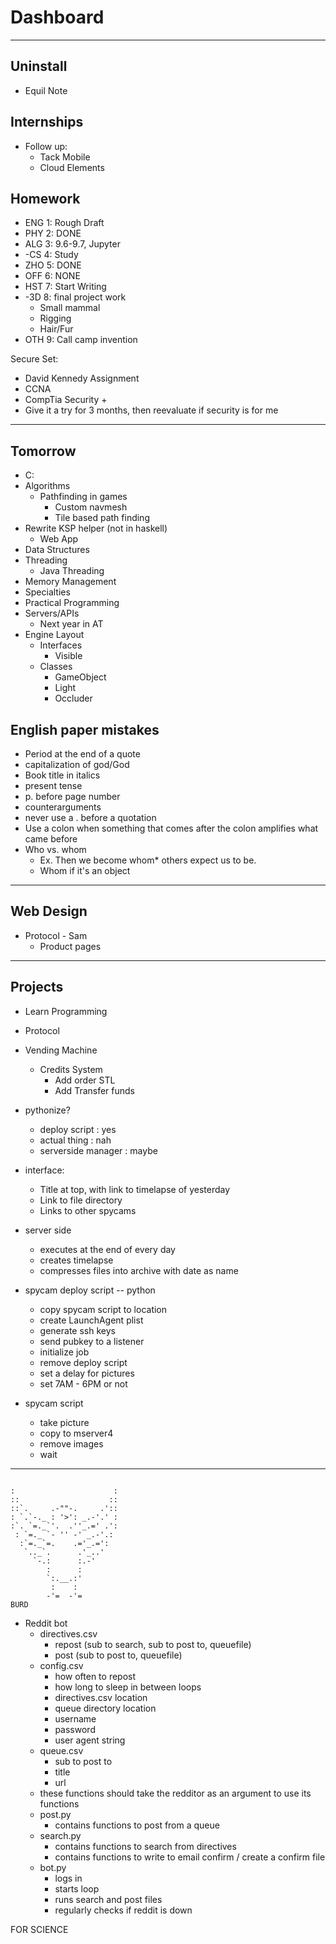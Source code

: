 # Dashboard
---
## Uninstall
- Equil Note

## Internships
- Follow up:
  - Tack Mobile
  - Cloud Elements

## Homework
- ENG 1: Rough Draft
- PHY 2: DONE
- ALG 3: 9.6-9.7, Jupyter
- -CS 4: Study
- ZHO 5: DONE
- OFF 6: NONE
- HST 7: Start Writing
- -3D 8: final project work
  - Small mammal
  - Rigging
  - Hair/Fur
- OTH 9: Call camp invention

Secure Set:
- David Kennedy Assignment
- CCNA
- CompTia Security +
- Give it a try for 3 months, then reevaluate if security is for me
---

## Tomorrow

- C:
 - Algorithms
   - Pathfinding in games
     - Custom navmesh
     - Tile based path finding
 - Rewrite KSP helper (not in haskell)
   - Web App
 - Data Structures
 - Threading
   - Java Threading
 - Memory Management
 - Specialties
 - Practical Programming
 - Servers/APIs
   - Next year in AT
 - Engine Layout
   - Interfaces
     - Visible
   - Classes
     - GameObject
     - Light
     - Occluder

## English paper mistakes
 - Period at the end of a quote
 - capitalization of god/God
 - Book title in italics
 - present tense
 - p. before page number
 - counterarguments
 - never use a . before a quotation
 - Use a colon when something that comes after the colon amplifies what came before
 - Who vs. whom
   - Ex. Then we become whom* others expect us to be.
   - Whom if it's an object
---
## Web Design
 - Protocol - Sam
   - Product pages


---
## Projects
 - Learn Programming
 - Protocol
 - Vending Machine
   - Credits System
     - Add order STL
     - Add Transfer funds



  - pythonize?
    - deploy script      : yes
    - actual thing       : nah
    - serverside manager : maybe

  - interface:
    - Title at top, with link to timelapse of yesterday
    - Link to file directory
    - Links to other spycams

  - server side
    - executes at the end of every day
    - creates timelapse
    - compresses files into archive with date as name

  - spycam deploy script -- python
    - copy spycam script to location
    - create LaunchAgent plist
    - generate ssh keys
    - send pubkey to a listener
    - initialize job
    - remove deploy script
    - set a delay for pictures
    - set 7AM - 6PM or not

  - spycam script
    - take picture
    - copy to mserver4
    - remove images
    - wait

---
```

:                      :
::                    ::
::`.     .-""-.     .'::
: `.`-._ : '>': _.-'.' :
:`. `=._`'.  .''_.=' .':
 : `=._ `- '' -' _.-'.:
  :`=._`=.    .='_.=':
   `.._`.      .'_..'
     `-.:      :.-'
        :      :
        `:.__.:'
         :    :
        -'=  -'=
BURD

```




- Reddit bot
  - directives.csv  
    - repost (sub to search, sub to post to, queuefile)
    - post (sub to post to, queuefile)
  - config.csv
    - how often to repost
    - how long to sleep in between loops
    - directives.csv location
    - queue directory location
    - username
    - password
    - user agent string
  - queue.csv
    - sub to post to
    - title
    - url
  - these functions should take the redditor as an argument to use its functions
  - post.py
    - contains functions to post from a queue
  - search.py
    - contains functions to search from directives
    - contains functions to write to email confirm / create a confirm file
  - bot.py
    - logs in
    - starts loop
    - runs search and post files
    - regularly checks if reddit is down

FOR SCIENCE
